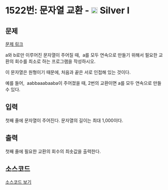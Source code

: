 # 1522번: 문자열 교환 - <img src="https://static.solved.ac/tier_small/10.svg" style="height:20px" /> Silver I

<!-- performance -->

<!-- 문제 제출 후 깃허브에 푸시를 했을 때 제출한 코드의 성능이 입력될 공간입니다.-->

<!-- end -->

## 문제

[문제 링크](https://boj.kr/1522)


<p>a와 b로만 이루어진 문자열이 주어질 때,&nbsp; a를 모두 연속으로 만들기 위해서 필요한 교환의 회수를 최소로 하는 프로그램을 작성하시오.</p>

<p>이 문자열은 원형이기 때문에, 처음과 끝은 서로 인접해 있는 것이다.</p>

<p>예를 들어,&nbsp; aabbaaabaaba이 주어졌을 때, 2번의 교환이면 a를 모두 연속으로 만들 수 있다.</p>



## 입력


<p>첫째 줄에 문자열이 주어진다. 문자열의 길이는 최대 1,000이다.</p>



## 출력


<p>첫째 줄에 필요한 교환의 회수의 최솟값을 출력한다.</p>



## 소스코드

[소스코드 보기](문자열%20교환.py)